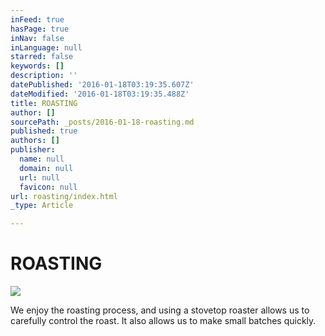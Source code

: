 ```yaml
---
inFeed: true
hasPage: true
inNav: false
inLanguage: null
starred: false
keywords: []
description: ''
datePublished: '2016-01-18T03:19:35.607Z'
dateModified: '2016-01-18T03:19:35.488Z'
title: ROASTING
author: []
sourcePath: _posts/2016-01-18-roasting.md
published: true
authors: []
publisher:
  name: null
  domain: null
  url: null
  favicon: null
url: roasting/index.html
_type: Article

---
```

# ROASTING
![](https://s3-us-west-2.amazonaws.com/the-grid-img/p/af84b15c3cdfd090878838b867edde8eefbd1638.jpg)

We enjoy the roasting process, and using a stovetop roaster allows us to carefully control the roast.  It also allows us to make small batches quickly.